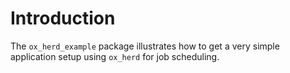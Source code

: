 # Introduction

The `ox_herd_example` package illustrates how to get a very simple
application setup using `ox_herd` for job scheduling.


